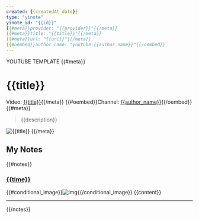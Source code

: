 ```yaml
---
created: {{createdAt_date}}
type: "yinote"
yinote_id: "{{id}}"
{{#meta}}provider: "{{provider}}"{{/meta}}
{{#meta}}title: "{{title}}"{{/meta}}
{{#meta}}url: "{{url}}"{{/meta}}
{{#oembed}}author_name: "youtube:{{author_name}}"{{/oembed}}
---
```

YOUTUBE TEMPLATE
{{#meta}}
# {{title}}

Video: [{{title}}]({{url}}){{/meta}}
{{#oembed}}Channel: [{{author_name}}]({{author_url}}){{/oembed}}
{{#meta}}
> {{description}}

![{{title}}]({{image_local}})
{{/meta}}

## My Notes
{{#notes}}
### [{{time}}]({{timestampurl}})
{{#conditional_image}}![img]({{image_local}}){{/conditional_image}}
{{content}}

---
{{/notes}}
